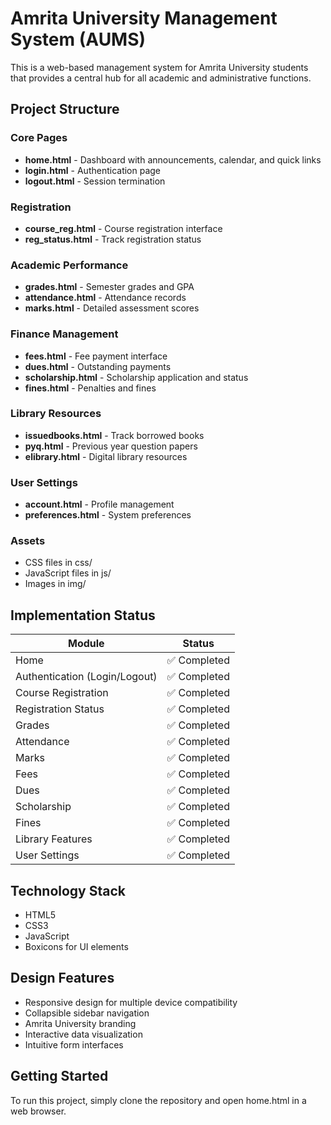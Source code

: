 # Amrita University Management System (AUMS)

This is a web-based management system for Amrita University students that provides a central hub for all academic and administrative functions.

## Project Structure

### Core Pages
- **home.html** - Dashboard with announcements, calendar, and quick links
- **login.html** - Authentication page
- **logout.html** - Session termination

### Registration
- **course_reg.html** - Course registration interface
- **reg_status.html** - Track registration status

### Academic Performance
- **grades.html** - Semester grades and GPA
- **attendance.html** - Attendance records
- **marks.html** - Detailed assessment scores

### Finance Management
- **fees.html** - Fee payment interface
- **dues.html** - Outstanding payments
- **scholarship.html** - Scholarship application and status
- **fines.html** - Penalties and fines

### Library Resources
- **issuedbooks.html** - Track borrowed books
- **pyq.html** - Previous year question papers
- **elibrary.html** - Digital library resources

### User Settings
- **account.html** - Profile management
- **preferences.html** - System preferences

### Assets
- CSS files in css/
- JavaScript files in js/
- Images in img/

## Implementation Status

| Module | Status |
|--------|--------|
| Home | ✅ Completed |
| Authentication (Login/Logout) | ✅ Completed |
| Course Registration | ✅ Completed |
| Registration Status | ✅ Completed |
| Grades | ✅ Completed |
| Attendance | ✅ Completed |
| Marks | ✅ Completed |
| Fees | ✅ Completed |
| Dues | ✅ Completed  |
| Scholarship | ✅ Completed  |
| Fines | ✅ Completed  |
| Library Features | ✅ Completed  |
| User Settings | ✅ Completed  |

## Technology Stack

- HTML5
- CSS3
- JavaScript
- Boxicons for UI elements

## Design Features

- Responsive design for multiple device compatibility
- Collapsible sidebar navigation
- Amrita University branding
- Interactive data visualization
- Intuitive form interfaces

## Getting Started

To run this project, simply clone the repository and open home.html in a web browser.
